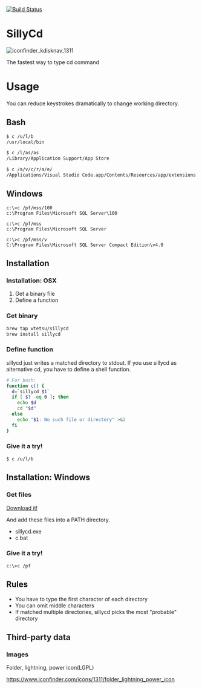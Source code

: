 [![Build Status](https://travis-ci.com/wtetsu/sillycd.svg?branch=master)](https://travis-ci.com/wtetsu/sillycd)

# SillyCd

![iconfinder_kdisknav_1311](https://user-images.githubusercontent.com/515948/71973704-02de0300-3253-11ea-88da-8e8129647a98.png)

The fastest way to type cd command

# Usage

You can reduce keystrokes dramatically to change working directory.

## Bash

```sh
$ c /u/l/b
/usr/local/bin

$ c /l/as/as
/Library/Application Support/App Store

$ c /a/v/c/r/a/e/
/Applications/Visual Studio Code.app/Contents/Resources/app/extensions

```

## Windows

```
c:\>c /pf/mss/100
c:\Program Files\Microsoft SQL Server\100

c:\>c /pf/mss
c:\Program Files\Microsoft SQL Server

c:\>c /pf/mss/v
C:\Program Files\Microsoft SQL Server Compact Edition\v4.0
```

## Installation

### Installation: OSX

1. Get a binary file
1. Define a function

### Get binary

```sh
brew tap wtetsu/sillycd
brew install sillycd
```

### Define function

sillycd just writes a matched directory to stdout. If you use sillycd as alternative cd, you have to define a shell function.

```sh
# For bash:
function c() {
  d=`sillycd $1`
  if [ $? -eq 0 ]; then
    echo $d
    cd "$d"
  else
    echo "$1: No such file or directory" >&2
  fi
}
```

### Give it a try!

```
$ c /u/l/b
```

## Installation: Windows

### Get files

[Download it!](https://github.com/wtetsu/sillycd/releases/download/v1.0.0/sillycd-v1.0.0-windows-amd64.zip)

And add these files into a PATH directory.

- sillycd.exe
- c.bat

### Give it a try!

```
c:\>c /pf
```

## Rules

- You have to type the first character of each directory
- You can omit middle characters
- If matched multiple directories, sillycd picks the most "probable" directory

## Third-party data

### Images

Folder, lightning, power icon(LGPL)

https://www.iconfinder.com/icons/1311/folder_lightning_power_icon
